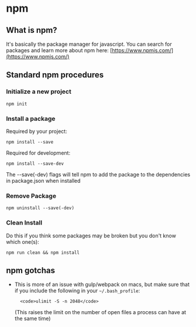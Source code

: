 # npm

## What is npm?
It's basically the package manager for javascript. You can search for packages and learn more about npm here: [https://www.npmjs.com/](https://www.npmjs.com/)

## Standard npm procedures
### Initialize a new project
<code>npm init</code>
### Install a package
Required by your project:

<code>npm install --save <package-name></code>

Required for development:

<code>npm install --save-dev <package-name></code>

The --save(-dev) flags will tell npm to add the package to the dependencies in package.json when installed

### Remove Package
<code>npm uninstall --save(-dev) <package-name></code>

### Clean Install

Do this if you think some packages may be broken but you don't know which one(s):

<code>npm run clean && npm install</code>

## npm gotchas
- This is more of an issue with gulp/webpack on macs, but make sure that if you include the following in your <code>~/.bash_profile</code>:
	
		<code>ulimit -S -n 2048</code>
		
	(This raises the limit on the number of open files a process can have at the same time)